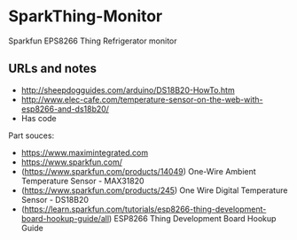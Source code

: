 # SparkThing-Monitor
Sparkfun EPS8266 Thing Refrigerator monitor

## URLs and notes
 * http://sheepdogguides.com/arduino/DS18B20-HowTo.htm
 * http://www.elec-cafe.com/temperature-sensor-on-the-web-with-esp8266-and-ds18b20/
  * Has code

Part souces:
 * https://www.maximintegrated.com
 * https://www.sparkfun.com/
  * (https://www.sparkfun.com/products/14049) One-Wire Ambient Temperature Sensor - MAX31820
  * (https://www.sparkfun.com/products/245) One Wire Digital Temperature Sensor - DS18B20
  * (https://learn.sparkfun.com/tutorials/esp8266-thing-development-board-hookup-guide/all) ESP8266 Thing Development Board Hookup Guide

  
